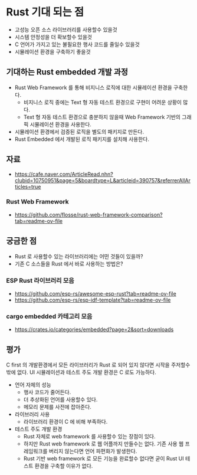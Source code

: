 # Rust 기대 되는 점
- 고성능 오픈 소스 라이브러리를 사용할수 있을것
- 시스템 안정성을 더 확보할수 있을것
- C 언어가 가지고 있는 불필요한 행사 코드를 줄일수 있을것
- 시뮬레이션 환경을 구축하기 좋을것

## 기대하는 Rust embedded 개발 과정
- Rust Web Framework 를 통해 비지니스 로직에 대한 시뮬레이션 환경을 구축한다.
  - 비지니스 로직 중에는 Text 형 자동 테스트 환경으로 구현이 어려운 상황이 많다.
  - Text 형 자동 테스트 환경으로 충분하지 않을때 Web Framework 기반의 그래픽 시뮬레이션 환경을 사용한다.
- 시뮬레이션 환경에서 검증된 로직을 별도의 패키지로 만든다.
- Rust Embedded 에서 개발된 로직 패키지를 설치해 사용한다.

## 자료
- https://cafe.naver.com/ArticleRead.nhn?clubid=10750951&page=5&boardtype=L&articleid=390757&referrerAllArticles=true

### Rust Web Framework
- https://github.com/flosse/rust-web-framework-comparison?tab=readme-ov-file

## 궁금한 점
- Rust 로 사용할수 있는 라이브러리에는 어떤 것들이 있을까?
- 기존 C 소스들을 Rust 에서 바로 사용하는 방법은?

### ESP Rust 라이브러리 모음
- https://github.com/esp-rs/awesome-esp-rust?tab=readme-ov-file
- https://github.com/esp-rs/esp-idf-template?tab=readme-ov-file

### cargo embedded 카테고리 모음
- https://crates.io/categories/embedded?page=2&sort=downloads

## 평가
C first 의 개발환경에서 모든 라이브러리가 Rust 로 되어 있지 않다면 시작을 주저할수 밖에 없다.
UI 시뮬레이션과 테스트 주도 개발 환경은 C 로도 가능하다.

- 언어 자체의 성능
  - 행사 코드가 줄어든다.
  - 더 추상화된 언어를 사용할수 있다.
  - 메모리 문제를 사전에 잡아준다.
- 라이브러리 사용
  - 라이브러리 환경이 C 에 비해 부족하다.
- 테스트 주도 개발 환경
  - Rust 자체로 web framework 를 사용할수 있는 장점이 있다.
  - 하지만 Rust web framework 로 웹 어플까지 만들수는 없다. 기존 사용 웹 프레임워크를 버리지 않는다면 언어 파편화가 발생한다.
  - Rust 기반 web framework 로 모든 기능을 완료할수 없다면 굳이 Rust UI 테스트 환경을 구축할 이유가 없다.
